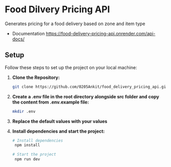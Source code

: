 # Food Dilvery Pricing API

Generates pricing for a food delivery based on zone and item type

- Documentation
  https://food-delivery-pricing-api.onrender.com/api-docs/

## Setup

Follow these steps to set up the project on your local machine:

1. **Clone the Repository:**

   ```bash
   git clone https://github.com/0205Ankit/food_delivery_pricing_api.git

   ```

2. **Create a .env file in the root directory alongside src folder and copy the content from .env.example file:**

   ```bash
   mkdir .env

   ```

3. **Replace the default values with your values**

4. **Install dependencies and start the project:**

   ```bash
   # Install dependencies
    npm install

   # Start the project
    npm run dev

   ```

